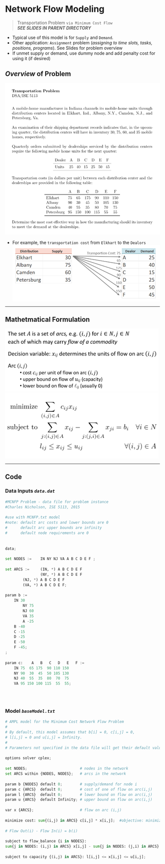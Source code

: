 # Network Flow Modeling
> Transportation Problem `via Minimum Cost Flow`  
> ***SEE SLIDES IN PARENT DIRECTORY***

* Typical use of this model is for `Supply` and `Demand`. 
* Other application: `Assignment` problem (*assigning to time slots, tasks, positions, programs*). See Slides for problem overview
* If unmet supply or demand, use dummy node and add penalty cost for using it (if desired)

## *Overview* of Problem
<img src = "Images/overview.png" width = 550> <br>

* For example, the `transportation cost` from `Elkhart` to the `Dealors`
<img src = "Images/overview2.png" width = 550> <br>

---

## Mathetmatical Formulation

<img src = "Images/math1.png" width = 500> <br>
<img src = "Images/math2.png" width = 500> <br>

---

## Code

### Data Inputs *`data.dat`*
```py
#MCNFP Problem - data file for problem instance
#Charles Nicholson, ISE 5113, 2015

#use with MCNFP.txt model
#note: default arc costs and lower bounds are 0
#      default arc upper bounds are infinity
#      default node requirements are 0


data;

set NODES :=  	IN NY NJ VA A B C D E F ; 

set ARCS := 	(IN, *) A B C D E F 
                (NY, *) A B C D E F 
		(NJ, *) A B C D E F
		(VA, *) A B C D E F;

param b :=
	IN 30
        NY 75
        NJ 60
        VA 35
        A -25
  	B -40
  	C -15
  	D -25
  	E -50
  	F -45;
;

param c:    A   B   C   D   E   F :=
	IN 75  65 175  90 110 150                  
	NY 90  30  45  50 105 130 
	NJ 40  55  35  80  70  75
	VA 95 150 100 115  55  55;
  
```

<br>

### Model *`baseModel.txt`*

```py
# AMPL model for the Minimum Cost Network Flow Problem
#
# By default, this model assumes that b[i] = 0, c[i,j] = 0,
# l[i,j] = 0 and u[i,j] = Infinity.
#
# Parameters not specified in the data file will get their default values.

options solver cplex;

set NODES;                        # nodes in the network
set ARCS within {NODES, NODES};   # arcs in the network 

param b {NODES} default 0;        # supply/demand for node i
param c {ARCS}  default 0;        # cost of one of flow on arc(i,j)
param l {ARCS}  default 0;        # lower bound on flow on arc(i,j)
param u {ARCS}  default Infinity; # upper bound on flow on arc(i,j)

var x {ARCS};                     # flow on arc (i,j)
 
minimize cost: sum{(i,j) in ARCS} c[i,j] * x[i,j];  #objective: minimize arc flow cost

# Flow Out(i) - Flow In(i) = b(i)

subject to flow_balance {i in NODES}:
sum{j in NODES: (i,j) in ARCS} x[i,j] - sum{j in NODES: (j,i) in ARCS} x[j,i] = b[i];

subject to capacity {(i,j) in ARCS}: l[i,j] <= x[i,j] <= u[i,j];
```

<br>

<!-- > Output
```
``` -->
